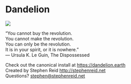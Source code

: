# Dandelion

<img src="https://github.com/stephenreid321/dandelion/workflows/Ruby/badge.svg">

“You cannot buy the revolution.\
You cannot make the revolution.\
You can only be the revolution.\
It is in your spirit, or it is nowhere.”\
― Ursula K. Le Guin, The Dispossessed

Check out the canonical install at https://dandelion.earth \
Created by Stephen Reid http://stephenreid.net \
Questions? stephen@stephenreid.net
